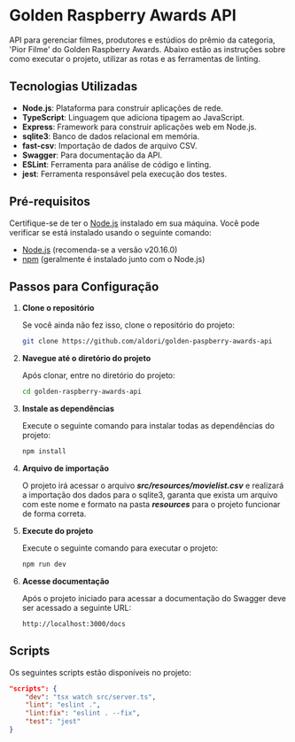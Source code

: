 # Golden Raspberry Awards API


API para gerenciar filmes, produtores e estúdios do prêmio da categoria, 'Pior Filme' do Golden Raspberry Awards. Abaixo estão as instruções sobre como executar o projeto, utilizar as rotas e as ferramentas de linting.

## Tecnologias Utilizadas

- **Node.js**: Plataforma para construir aplicações de rede.
- **TypeScript**: Linguagem que adiciona tipagem ao JavaScript.
- **Express**: Framework para construir aplicações web em Node.js.
- **sqlite3**: Banco de dados relacional em memória.
- **fast-csv**: Importação de dados de arquivo CSV.
- **Swagger**: Para documentação da API.
- **ESLint**: Ferramenta para análise de código e linting.
- **jest**: Ferramenta responsável pela execução dos testes.

## Pré-requisitos

Certifique-se de ter o [Node.js](https://nodejs.org/) instalado em sua máquina. Você pode verificar se está instalado usando o seguinte comando:

- [Node.js](https://nodejs.org/) (recomenda-se a versão v20.16.0)
- [npm](https://www.npmjs.com/) (geralmente é instalado junto com o Node.js)

## Passos para Configuração

1. **Clone o repositório**

   Se você ainda não fez isso, clone o repositório do projeto:

   ```bash
   git clone https://github.com/aldori/golden-paspberry-awards-api
   ```
2. **Navegue até o diretório do projeto**

   Após clonar, entre no diretório do projeto:

   ```bash
   cd golden-raspberry-awards-api
   ```

3. **Instale as dependências**

   Execute o seguinte comando para instalar todas as dependências do projeto:

   ```bash
   npm install
   ```
4. **Arquivo de importação**

   O projeto irá acessar o arquivo ***src/resources/movielist.csv*** e realizará a importação dos dados para o sqlite3, garanta que exista um arquivo com este nome e formato na pasta ***resources*** para o projeto funcionar de forma correta.

5. **Execute do projeto**

   Execute o seguinte comando para executar o projeto:

   ```bash
   npm run dev
   ```

6. **Acesse documentação**

   Após o projeto iniciado para acessar a documentação do Swagger deve ser acessado a seguinte URL:

   ```link
   http://localhost:3000/docs
   ```

## Scripts

Os seguintes scripts estão disponíveis no projeto:

```json
"scripts": {
    "dev": "tsx watch src/server.ts",
    "lint": "eslint .",
    "lint:fix": "eslint . --fix",
    "test": "jest"
}
```


